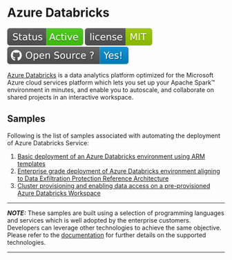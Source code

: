 # Azure Databricks

[![Generic badge](Common_Assets/Images/Status-Active.svg)](https://github.com/Azure-Samples/modern-data-warehouse-dataops/commits/single-tech/databricks/single_tech_samples/databricks)
[![GitHub license](Common_Assets/Images/MIT.svg)](https://github.com/Azure-Samples/modern-data-warehouse-dataops/blob/master/LICENSE)
[![Open Source? Yes!](Common_Assets/Images/Open_Source.svg)](https://opensource.microsoft.com/codeofconduct/)

[Azure Databricks](https://docs.microsoft.com/en-us/azure/databricks/) is a data analytics platform optimized for the Microsoft Azure cloud services platform which lets you set up your Apache Spark™ environment in minutes, and enable you to autoscale, and collaborate on shared projects in an interactive workspace.

## Samples

Following is the list of samples associated with automating the deployment of Azure Databricks Service:

1. [Basic deployment of an Azure Databricks environment using ARM templates](sample1_basic_azure_databricks_environment/README.md)
2. [Enterprise grade deployment of Azure Databricks environment aligning to Data Exfiltration Protection Reference Architecture](sample2_enterprise_azure_databricks_environment/README.md)
3. [Cluster provisioning and enabling data access on a pre-provisioned Azure Databricks Workspace](sample3_cluster_provisioning_and_data_access/README.md)

----------------------- ------------------------------------
**_NOTE:_**  These samples are built using a selection of programming languages and services which is well adopted by the enterprise customers. Developers can leverage other technologies to achieve the same objective. Please refer to the [documentation](https://docs.microsoft.com/en-us/azure/databricks/) for further details on the supported technologies.
----------------------- ------------------------------------
